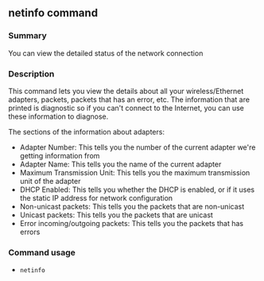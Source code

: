 ## netinfo command

### Summary

You can view the detailed status of the network connection

### Description

This command lets you view the details about all your wireless/Ethernet adapters, packets, packets that has an error, etc. The information that are printed is diagnostic so if you can't connect to the Internet, you can use these information to diagnose.

The sections of the information about adapters:

- Adapter Number: This tells you the number of the current adapter we're getting information from
- Adapter Name: This tells you the name of the current adapter
- Maximum Transmission Unit: This tells you the maximum transmission unit of the adapter
- DHCP Enabled: This tells you whether the DHCP is enabled, or if it uses the static IP address for network configuration
- Non-unicast packets: This tells you the packets that are non-unicast
- Unicast packets: This tells you the packets that are unicast
- Error incoming/outgoing packets: This tells you the packets that has errors

### Command usage

* `netinfo`